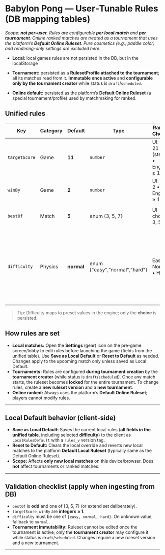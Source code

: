 # Babylon Pong — User‑Tunable Rules (DB mapping tables)

_Scope: **not per-user**. Rules are configurable **per local match** and **per tournament**. Online ranked matches are treated as a tournament that uses the platform’s **Default Online Ruleset**. Pure cosmetics (e.g., paddle color) and rendering-only settings are excluded here._

- **Local:** local games rules are not persisted in the DB, but in the localStorage

- **Tournament:** persisted as a **RulesetProfile attached to the tournament**; all its matches read from it. **Immutable once active** and **configurable only by the tournament creator** while status is `draft`/`scheduled`.
- **Online default:** persisted as the platform’s **Default Online Ruleset** (a special tournament/profile) used by matchmaking for ranked.

## Unified rules

| Key           | Category | Default    | Type                          | Range / Choices                 | Constraints / Notes                                                                                                                     | Persist in DB?   |
| ------------- | -------- | ---------- | ----------------------------- | ------------------------------- | --------------------------------------------------------------------------------------------------------------------------------------- | ---------------- |
| `targetScore` | Game     | **11**     | `number`                      | UI: 5–21 (step 1) • Engine: ≥ 1 | Points to win a game.                                                                                                                   | **Yes**          |
| `winBy`       | Game     | **2**      | `number`                      | UI: 1 or 2 • Engine: ≥ 1        | Lead required to close a game.                                                                                                          | **Yes**          |
| `bestOf`      | Match    | **5**      | enum {3, 5, 7}                | UI choices: 3, 5, 7             | Must be odd; first to `ceil(bestOf/2)` games wins.                                                                                      | **Yes**          |
| `difficulty`  | Physics  | **normal** | enum {"easy","normal","hard"} | Easy • Normal • Hard            | Selects predefined **PhysicsPreset** (paddle speed, ball speed, spin, restitution) versioned by `physics_v`. Only the choice is stored. | **Yes** (choice) |

> Tip: Difficulty maps to preset values in the engine; only the **choice** is persisted.

## How rules are set

- **Local matches:** Open the **Settings** (gear) icon on the pre-game screen/lobby to edit rules before launching the game (fields from the unified table). Use **Save as Local Default** or **Reset to Default** as needed. Changes apply to the upcoming match only unless saved as Local Default.
- **Tournaments:** Rules are configured **during tournament creation** by the **tournament creator** (while status is `draft`/`scheduled`). Once any match starts, the ruleset becomes **locked** for the entire tournament. To change rules, create a **new ruleset version** and a **new tournament**.
- **Online ranked:** Always uses the platform’s **Default Online Ruleset**; players cannot modify rules.

---

## Local Default behavior (client‑side)

- **Save as Local Default:** Saves the current local rules (**all fields in the unified table**, including selected **difficulty**) to the client as `LocalRulesDefault` with a `rules_v` version tag.
- **Reset to Default:** Clears the local override and reverts new local matches to the platform **Default Local Ruleset** (typically same as the Default Online Ruleset).
- **Scope:** Affects **only new local matches** on this device/browser. Does **not** affect tournaments or ranked matches.

---

## Validation checklist (apply when ingesting from DB)

- `bestOf` is **odd** and one of {3, 5, 7} (or extend set deliberately).
- `targetScore`, `winBy` are **integers ≥ 1**.
- `difficulty` must be one of `{easy, normal, hard}`. On unknown value, fallback to `normal` .
- **Tournament immutability:** Ruleset cannot be edited once the tournament is active; only the **tournament creator** may configure it while status is `draft`/`scheduled`. Changes require a new ruleset version and a new tournament.

---
